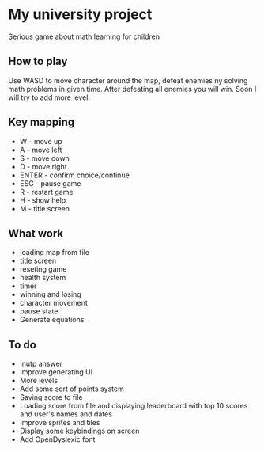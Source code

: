 # My university project 
Serious game about math learning for children

## How to play
Use WASD to move character around the map, defeat enemies ny solving math problems in given time. After defeating all enemies you will win. Soon I will try to add more level.

## Key mapping
* W - move up
* A - move left
* S - move down
* D - move right
* ENTER - confirm choice/continue
* ESC - pause game
* R - restart game
* H - show help
* M - title screen

## What work
* loading map from file
* title screen
* reseting game
* health system
* timer
* winning and losing
* character movement
* pause state
* Generate equations

## To do
* Inutp answer
* Improve generating UI
* More levels
* Add some sort of points system
* Saving score to file 
* Loading score from file and displaying leaderboard with top 10 scores and user's names and dates
* Improve sprites and tiles
* Display some keybindings on screen
* Add OpenDyslexic font
